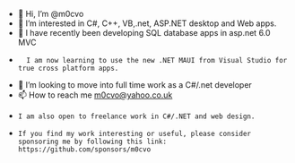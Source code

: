 - 👋 Hi, I’m @m0cvo
- 👀 I’m interested in C#, C++, VB,.net, ASP.NET desktop and Web apps.
- 🌱 I have recently been developing SQL database apps in asp.net 6.0 MVC
-       I am now learning to use the new .NET MAUI from Visual Studio for true cross platform apps.
- 💞️ I’m looking to move into full time work as a C#/.net developer
- 📫 How to reach me m0cvo@yahoo.co.uk
-     I am also open to freelance work in C#/.NET and web design.
-     If you find my work interesting or useful, please consider sponsoring me by following this link: https://github.com/sponsors/m0cvo 

<!---
m0cvo/m0cvo is a ✨ special ✨ repository because its `README.md` (this file) appears on your GitHub profile.
You can click the Preview link to take a look at your changes.
--->
